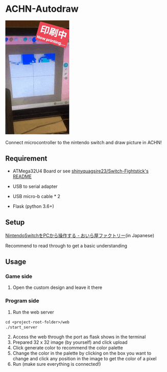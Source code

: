 # ACHN-Autodraw
![](ACHN.gif)

Connect microcontroller to the nintendo switch and draw picture in ACHN!

## Requirement
- ATMega32U4 Board or see [shinyquagsire23/Switch-Fightstick's README](https://github.com/shinyquagsire23/Switch-Fightstick/blob/master/README.md)
- USB to serial adapter
- USB micro-b cable * 2

- Flask (python 3.6+)

## Setup
[NintendoSwitchをPCから操作する - おいら屋ファクトリー](https://blog.feelmy.net/control-nintendo-switch-from-computer/)(in Japanese)

Recommend to read through to get a basic understanding

## Usage

### Game side
1. Open the custom design and leave it there

### Program side

1. Run the web server

```
cd <project-root-folder>/web
./start_server
```

2. Access the web through the port as flask shows in the terminal
3. Prepared 32 x 32 image (by yourself) and click upload
4. Click generate color to recommend the color palette
5. Change the color in the palette by clicking on the box you want to change and click any position in the image to get the color of a pixel
6. Run (make sure everything is connected!)

